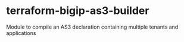 # terraform-bigip-as3-builder
Module to compile an AS3 declaration containing multiple tenants and applications
